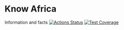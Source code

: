 # Know Africa

Information and facts
[![Actions Status](https://github.com/devcareer/code-jammers-backend/workflows/Nodejs%20CI/badge.svg)](https://github.com/devcareer/code-jammers-backend/actions) [![Test Coverage](https://api.codeclimate.com/v1/badges/f3bbff154ea0e864f1de/test_coverage)](https://codeclimate.com/github/devcareer/code-jammers-backend/test_coverage)
